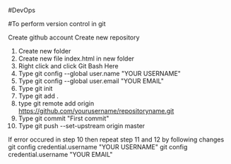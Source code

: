 #DevOps

#To perform version control in git

Create github account
Create new repository

1. Create new folder
2. Create new file index.html in new folder
3. Right click and click Git Bash Here
4. Type git config --global user.name "YOUR USERNAME"
5. Type git config --global user.email "YOUR EMAIL"
6. Type git init
7. Type git add .
8. type git remote add origin https://github.com/yourusername/repositoryname.git
9. Type git commit "First commit"
10. Type git push --set-upstream origin master

If error occured in step 10 then repeat step 11 and 12 by following changes
git config credential.username "YOUR USERNAME"
git config credential.username "YOUR EMAIL"
